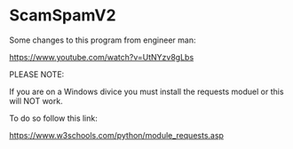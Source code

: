 # ScamSpamV2

Some changes to this program from engineer man:

https://www.youtube.com/watch?v=UtNYzv8gLbs

PLEASE NOTE:

If you are on a Windows divice you must install the requests moduel or this will NOT work.

To do so follow this link:

https://www.w3schools.com/python/module_requests.asp
